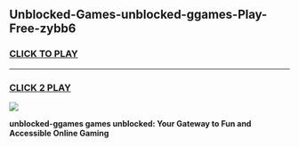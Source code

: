 
## Unblocked-Games-unblocked-ggames-Play-Free-zybb6
<h3>
<a href="https://premium76.site?title=unblocked-ggames&ref=23A">CLICK TO PLAY</a></h3>
<hr>

<h3>
<a href="https://premium76.site?title=unblocked-ggames&ref=23A">CLICK 2 PLAY</a>
  
</h3>

<a href="https://premium76.site?title=unblocked-ggames&ref=23A"><img src="https://clearcache.store/games.png"></a>


**unblocked-ggames games unblocked: Your Gateway to Fun and Accessible Online Gaming**
